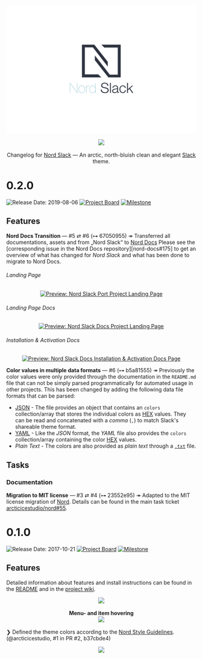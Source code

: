 <p align="center"><a href="https://www.nordtheme.com/ports/slack" target="_blank"><img src="https://raw.githubusercontent.com/arcticicestudio/nord-docs/develop/assets/images/ports/slack/repository-hero.svg?sanitize=true"/></a></p>

<p align="center"><a href="https://www.nordtheme.com/docs/ports/slack" target="_blank"><img src="https://img.shields.io/github/release/arcticicestudio/nord-slack.svg?style=flat-square&label=Docs&colorA=4c566a&colorB=88c0d0&logo=data%3Aimage%2Fsvg%2Bxml%3Bbase64%2CPHN2ZyB4bWxucz0iaHR0cDovL3d3dy53My5vcmcvMjAwMC9zdmciIHdpZHRoPSIxNiIgaGVpZ2h0PSIxNiI%2BCiAgICA8cGF0aCBmaWxsPSIjZDhkZWU5IiBkPSJNMTMuNzQ2IDIuODEzYS42Ny42NyAwIDAgMC0uNTU5LS4xMzNMOCAzLjg0OGwtNS4xODgtMS4xOGEuNjY5LjY2OSAwIDAgMC0uNTcuMTMzLjY3Ny42NzcgMCAwIDAtLjI0Mi41MzF2OC4xMzNjLS4wMDguMzIuMjEuNTk4LjUyLjY2OGw1LjMzMiAxLjE5OWguMjk2bDUuMzMyLTEuMmEuNjY4LjY2OCAwIDAgMCAuNTItLjY2N1YzLjMzMmEuNjU5LjY1OSAwIDAgMC0uMjU0LS41MnpNMy4zMzIgNC4xNjhsNCAuODk4djYuNzY2bC00LS44OTh6bTkuMzM2IDYuNzY2bC00IC44OThWNS4wNjZsNC0uODk4em0wIDAiLz4KPC9zdmc%2BCg%3D%3D"/></a></p>

<!--lint disable no-duplicate-headings no-duplicate-headings-in-section-->

<p align="center">Changelog for <a href="https://www.nordtheme.com/ports/slack">Nord Slack</a> — An arctic, north-bluish clean and elegant <a href="https://slack.com" target="_blank">Slack</a> theme.</p>

# 0.2.0

![Release Date: 2019-08-06](https://img.shields.io/static/v1.svg?style=flat-square&label=Release%20Date&message=2019-08-06&colorA=4c566a&colorB=88c0d0) [![Project Board](https://img.shields.io/static/v1.svg?style=flat-square&label=Project%20Board&message=0.1.0&logo=github&logoColor=eceff4&colorA=4c566a&colorB=88c0d0)](https://github.com/arcticicestudio/nord-sublime-text/projects/2) [![Milestone](https://img.shields.io/static/v1.svg?style=flat-square&label=Milestone&message=0.1.0&logo=github&logoColor=eceff4&colorA=4c566a&colorB=88c0d0)](https://github.com/arcticicestudio/nord-sublime-text/milestone/1)

## Features

**Nord Docs Transition** — #5 ⇄ #6 (⊶ 67050955)
↠ Transferred all documentations, assets and from „Nord Slack“ to [Nord Docs][nord]
Please see the [corresponding issue in the Nord Docs repository][nord-docs#175] to get an overview of what has changed for _Nord Slack_ and what has been done to migrate to Nord Docs.

###### Landing Page

<p align="center"><a href="https://www.nordtheme.com/ports/slack" target="_blank"><img src="https://user-images.githubusercontent.com/7836623/62790926-6a3d2e80-bacc-11e9-98b1-a19d1bc18725.png" alt="Preview: Nord Slack Port Project Landing Page"/></a></p>

###### Landing Page Docs

<p align="center"><a href="https://www.nordtheme.com/docs/ports/slack" target="_blank"><img src="https://user-images.githubusercontent.com/7836623/62790924-69a49800-bacc-11e9-9748-be6f26ba5c30.png" alt="Preview: Nord Slack Docs Project Landing Page"/></a></p>

###### Installation & Activation Docs

<p align="center"><a href="https://www.nordtheme.com/docs/ports/slack/installation" target="_blank"><img src="https://user-images.githubusercontent.com/7836623/62790925-6a3d2e80-bacc-11e9-9a8a-c713d0cafd1f.png" alt="Preview: Nord Slack Docs Installation & Activation Docs Page"/></a></p>

**Color values in multiple data formats** — #6 (⊶ b5a81555)
↠ Previously the color values were only provided through the documentation in the `README.md` file that can not be simply parsed programmatically for automated usage in other projects. This has been changed by adding the following data file formats that can be parsed:

- [JSON][] - The file provides an object that contains an `colors` collection/array that stores the individual colors as [HEX][wiki-web_color#hex] values. They can be read and concatenated with a _comma_ (`,`) to match Slack's shareable theme format.
- [YAML][] - Like the _JSON_ format, the _YAML_ file also provides the `colors` collection/array containing the color [HEX][wiki-web_color#hex] values.
- _Plain Text_ - The colors are also provided as _plain text_ through a [`.txt`][wiki-txt_file] file.

## Tasks

### Documentation

**Migration to MIT license** — #3 ⇄ #4 (⊶ 23552e95)
↠ Adapted to the MIT license migration of [Nord][]. Details can be found in the main task ticket [arcticicestudio/nord#55][nord#55].

# 0.1.0

![Release Date: 2017-10-21](https://img.shields.io/static/v1.svg?style=flat-square&label=Release%20Date&message=2017-10-21&colorA=4c566a&colorB=88c0d0) [![Project Board](https://img.shields.io/static/v1.svg?style=flat-square&label=Project%20Board&message=0.1.0&logo=github&logoColor=eceff4&colorA=4c566a&colorB=88c0d0)](https://github.com/arcticicestudio/nord-slack/projects/2) [![Milestone](https://img.shields.io/static/v1.svg?style=flat-square&label=Milestone&message=0.1.0&logo=github&logoColor=eceff4&colorA=4c566a&colorB=88c0d0)](https://github.com/arcticicestudio/nord-slack/milestone/1)

## Features

Detailed information about features and install instructions can be found in the [README](https://github.com/arcticicestudio/nord-slack/blob/develop/README.md#installation) and in the [project wiki](https://github.com/arcticicestudio/nord-slack/wiki).

<p align="center"><img src="https://raw.githubusercontent.com/arcticicestudio/nord-slack/develop/assets/scrot-hero.png"/></p>

<p align="center"><strong>Menu- and item hovering</strong><br><img src="https://raw.githubusercontent.com/arcticicestudio/nord-slack/develop/assets/scrcast-hovering.gif"/></p>

❯ Defined the theme colors according to the [Nord Style Guidelines][gh-repo]. (@arcticicestudio, #1 in PR #2, b37cbde4)

<p align="center"><img src="https://raw.githubusercontent.com/arcticicestudio/nord-slack/develop/assets/scrot-definitions.png"/></p>

<!--
+------------------+
+ Symbol Reference +
+------------------+
↠ (U+21A0): Start of a log section description
— (U+2014): Separator between a log section title and the metadata
⇄ (U+21C4): Separator between a issue ID and pull request ID in a log metadata
⊶ (U+22B6): Icon prefix for the short commit SHA checksum in a log metadata
-->

<!--lint disable final-definition-->

<!-- Base Links -->

[gh-repo]: https://github.com/arcticicestudio/nord
[json]: https://json.org
[nord]: https://www.nordtheme.com
[wiki-txt_file]: https://en.wikipedia.org/wiki/Text_file
[wiki-web_color#hex]: https://en.wikipedia.org/wiki/Web_colors#Converting_RGB_to_hexadecimal
[yaml]: https://yaml.org

<!-- v0.2.0 -->

[nord-docs#172]: https://github.com/arcticicestudio/nord-docs/issues/172
[nord#55]: https://github.com/arcticicestudio/nord/issues/55

